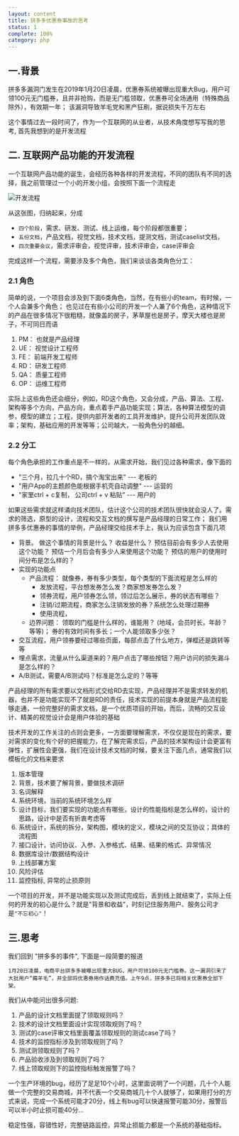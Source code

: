 ```yaml
---
layout: content
title: 拼多多优惠券事故的思考
status: 1
complete: 100% 
category: php
---
```


## 一.背景

拼多多漏洞门发生在2019年1月20日凌晨，优惠券系统被曝出现重大Bug，用户可领100元无门槛券，且并非抢购，而是无门槛领取，优惠券可全场通用（特殊商品除外），有效期一年； 该漏洞导致羊毛党和黑产狂刷，据说损失千万左右

这个事情过去一段时间了，作为一个互联网的从业者，从技术角度想写写我的思考, 首先我想到的是开发流程

## 二. 互联网产品功能的开发流程

一个互联网产品功能的诞生，会经历各种各样的开发流程，不同的团队有不同的选择，我之前管理过一个小的开发小组，会按照下面一个流程走

![开发流程]({{site.baseurl}}/img/manage/developflow.jpg)

从这张图，归纳起来，分成
- `四个阶段`，需求、研发、测试、线上运维，每个阶段都很重要；
- `五份文档`，产品文档，视觉文档，技术文档，提测文档，测试caselist文档，
- `四次重要会议`，需求评审会，视觉评审，技术评审会，case评审会

完成这样一个流程，需要涉及多个角色，我们来谈谈各类角色分工：

### 2.1 角色

简单的说，一个项目会涉及到下面6类角色，当然，在有些小的team，有时候，一个人会兼多个角色； 也见过在有些小公司的开发一个人兼了6个角色，这种情况下的产品在很多情况下很粗糙，就像盖的房子，茅草屋也是房子，摩天大楼也是房子，不可同日而语

1. PM： 也就是产品经理
2. UE： 视觉设计工程师
3. FE： 前端开发工程师
4. RD： 研发工程师
5. QA： 质量工程师
6. OP： 运维工程师 

实际上这些角色还会细分，例如，RD这个角色，又会分成，产品、算法、工程、架构等多个方向，产品方向，重点着手产品功能实现；算法，各种算法模型的调参，模型的建立；工程，提供内部开发者的工具开发维护，提升公司开发团队效率；架构，基础应用的开发等等；公司越大，一般角色分的越细。 

### 2.2 分工

每个角色承担的工作重点是不一样的，从需求开始，我们见过各种需求，像下面的

- "三个月，拉几十个RD，搞个淘宝出来"   --- 老板的
- "用户App的主题颜色能根据手机壳自动调整"    --- 运营的
- "家里ctrl + c复制， 公司ctrl + v 粘贴"     --- 用户的

如果这些需求就这样涌向技术团队，估计这个公司的技术团队很快就会没人了。需求的筛选，原型的设计，流程和交互文档的撰写是产品经理的日常工作； 我们用拼多多优惠券的事情的举例，产品经理交给技术手上，我认为应该包含下面几项

- 背景。 做这个事情的背景是什么？ 收益是什么？ 预估目前会有多少人去使用这个功能？ 预估一个月后会有多少人来使用这个功能？ 预估的用户的使用时间分布是怎么样的？
- 实现的功能点
    - 产品流程： 就像券，券有多少类型，每个类型的下面流程是怎么样的
        - 发放流程，平台想发券怎么发？商家想发券怎么发？
        - 领券流程，用户领券怎么领，领过后怎么展示，券的状态有哪些？
        - 注销/过期流程，商家怎么注销发放的券？系统怎么处理过期券
        - 使用流程，
    - 边界问题： 领取的门槛是什么样的，谁能用？ (地域，会员时长，年龄？ 等等)； 券的有效时间有多长；一个人能领取多少张？
- 交互流程，用户领券要经过哪些页面，每部点击了什么地方，弹框还是跳转等等
- 埋点需求，流量从什么渠道来的？用户点击了哪些按钮？用户访问的损失漏斗是怎么样的？
- A/B测试，需要A/B测试吗？标准是怎么定的？等等

产品经理的所有需求要以文档形式交给RD去实现，产品经理并不是需求转发的机器，也并不是功能实现不了就是RD的责任，技术实现的前提本身就是产品流程能够走通，一份完整好的需求文档，是一个优质项目的开始，而后，流畅的交互设计、精美的视觉设计会是用户体验的基础

技术开发的工作关注的点则会更多，一方面要理解需求，不仅仅是现在的需求，要对需求的变化有个好的把握能力，在了解完需求后，产品的技术架构设计会更富有弹性，扩展性会更强，我们在设计技术文档的时候，要关注下面几点，通常我们以模板化的文档来要求

1. 版本管理
2. 背景，技术要了解背景，要做技术调研
3. 名词解释
4. 系统环境，当前的系统环境怎么样
5. 设计目标，我们要实现的功能点有哪些，设计的性能指标是怎么样的，设计的思路，设计中是否有折衷考虑等
6. 系统设计，系统的拆分，架构图，模块的定义，模块之间的交互协议；具体的流程图
7. 接口设计，访问协议、入参、入参格式、结果、结果的格式、异常情况
8. 数据库设计/数据结构设计
9. 上线部署方案
10. 风险评估
11. 监控指标, 异常的止损原则

一个项目的开发，并不是功能实现以及测试完成后，丢到线上就结束了，实际上任何的开发的初心是什么？就是"背景和收益"，时刻记住服务用户、服务公司才是`"不忘初心"`！


## 三.思考

我们回到 "拼多多的事件", 下面是一段简要的报道

`1月20日凌晨，电商平台拼多多被曝出现重大BUG，用户可领100元无门槛券。这一漏洞引来了大批用户“薅羊毛”，并全部将优惠券用作话费充值。上午9点，拼多多已将相关优惠券全部下架。`

我们从中能问出很多问题:

1. 产品的设计文档里面提了领取规则吗？
2. 技术的设计文档里面设计实现领取规则了吗？
3. 测试的case评审文档里面覆盖领取规则的测试case了吗？
4. 技术的监控指标涉及到领取规则了吗？
5. 测试测领取规则了吗？
6. 产品验收涉及到领取规则了吗？
7. 线上领取规则下的监控指标触发报警了吗？

一个生产环境的bug，经历了足足10个小时，这里面说明了一个问题，几十个人能做一个完整的交易商城，并不代表一个交易商城几十个人就够了，如果用打分的方式来说，完成一个系统可能才20分，线上有bug可以快速报警可能30分，报警后可以半小时止损可能40分...

稳定性强，容错性好，完整链路监控，异常止损能力都是一个系统的基础指标。





